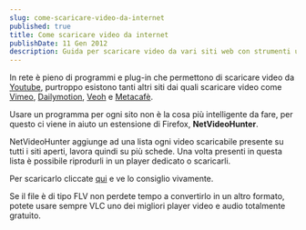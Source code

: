 ```yaml
---
slug: come-scaricare-video-da-internet
published: true
title: Come scaricare video da internet
publishDate: 11 Gen 2012
description: Guida per scaricare video da vari siti web con strumenti utili.
---
```


In rete è pieno di programmi e plug-in che permettono di scaricare video da [Youtube](http://www.youtube.it), purtroppo esistono tanti altri siti dai quali scaricare video come [Vimeo](http://vimeo.com/), [Dailymotion](http://www.dailymotion.com/it), [Veoh](http://www.veoh.com/) e [Metacafè](http://www.metacafe.com/).

Usare un programma per ogni sito non è la cosa più intelligente da fare, per questo ci viene in aiuto un estensione di Firefox, **NetVideoHunter**.

NetVideoHunter aggiunge ad una lista ogni video scaricabile presente su tutti i siti aperti, lavora quindi su più schede. Una volta presenti in questa lista è possibile riprodurli in un player dedicato o scaricarli.

Per scaricarlo cliccate [qui](https://addons.mozilla.org/it/firefox/addon/netvideohunter-video-downloade/)
e ve lo consiglio vivamente.

Se il file è di tipo FLV non perdete tempo a convertirlo in un altro formato, potete usare sempre VLC uno dei migliori player video e audio totalmente gratuito.
